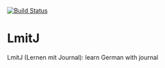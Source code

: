 [![Build Status](https://travis-ci.org/BioGeneTools/LmitJ.svg?branch=master)](https://travis-ci.org/BioGeneTools/LmitJ)

# LmitJ
LmitJ (Lernen mit Journal): learn German with journal
